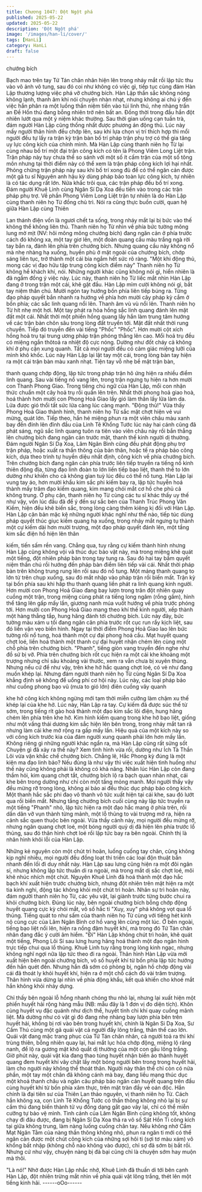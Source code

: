 ```yaml
---
title: Chương 1047: Đột Ngột phá
published: 2025-05-22
updated: 2025-05-22
description: 'Đột Ngột phá'
image: '/images/han-li/cover/'
tags: [HanLi]
category: HanLi
draft: false
---
```


chướng bích

Bạch mao trên tay Tứ Tán chân nhân hiện lên trong nháy mắt rồi
lập tức thu vào vô ảnh vô tung, sau đó coi như không có việc gì,
tiếp tục cùng đám Hàn Lập thương lượng việc phá vỡ chướng
bích.
Hàn Lập thần sắc không nóng không lạnh, thanh âm khi nói
chuyện nhàn nhạt, nhưng không ai chú ý đến việc hắn phân ra
một luồng thần niệm tiến vào túi linh thú, nhẹ nhàng trấn an Đề
Hồn thú đang bỗng nhiên trở nên bất an. Đồng thời trong đầu hắn
đột nhiên lướt qua một ý niệm khác thường.
Sau thời gian uống cạn tuần trà, đám người Hàn Lập cũng thống
nhất được phương án động thủ. Lúc này mấy người thân hình
đều chớp lên, sau khi lựa chọn vị trí thích hợp thì mổi người đều
tự lấy ra trận kỳ trận bàn bố trí pháp trận phụ trợ có thể gia tăng
uy lực công kích của chính mình.
Mà Hàn Lập cùng thanh niên họ Từ lại cùng nhau bố trí một đại
trận công kích có tên là Phong Viêm Long Liệt trận. Trận pháp
này tuy chưa thể so sánh với một số ít cấm trận của một số tông
môn nhưng tại thời điểm này có thể xem là trận pháp công kích
lợi hại nhất. Phỏng chừng trận pháp này sau khi bố trí xong đủ để
có thể ngăn cản được một gã tu sĩ Nguyên anh hậu kỳ dùng pháp
bảo toàn lực công kích, tự nhiên là có tác dụng rất lớn.
Nửa khắc trôi qua, các trận pháp đều bố trí xong. Đám người
Khuê Linh cùng Ngân Sí Dạ Xoa đều tiến vào trong các trận pháp
phụ trợ. Về phần Phong Viêm Long Liệt trận tự nhiên là do Hàn
Lập cùng thanh niên họ Từ đồng chủ trì.
Nói ra cũng thực buồn cười, quan hệ giữa Hàn Lập cùng Thiên

Lan thánh điện vốn là ngươi chết ta sống, trong nháy mắt lại bị
bức vào thế không thể không liên thủ.
Thanh niên họ Từ nhìn về phía bức tường mông lung mờ mịt (NV:
hôi mông mông chướng bích) đang ngăn cản ở phía trước cách
đó không xa, một tay giơ lên, một đoàn quang cầu màu trắng ngà
rời tay bắn ra, đánh lên phía trên chướng bích. Nhưng quang cầu
này không nổ mà nhẹ nhàng hạ xuống, huyền phù ở mặt ngoài
của chướng bích, chớp sáng liên tục, trở thành một cái bia ngắm
hết sức rõ ràng.
"Một khi động thủ, mong các vị đạo hữu tập trung công kích điểm
này" Thanh niên họ Từ không hề khách khí, nói.
Những người khác cũng không nói gì, hiển nhiên là đã ngầm
đồng ý việc này.
Lúc này, thanh niên họ Từ liếc mắt nhìn Hàn Lập đang ở trong
trận một cái, khẽ gật đầu.
Hàn Lập mỉm cười không nói gì, bắt tay niệm thần chú. Mười
ngón tay hướng bốn phía liên tiếp búng ra. Từng đạo pháp quyết
bắn nhanh ra hướng về phía hơn mười cây pháp kỳ cắm ở bốn
phía; các sắc linh quang nổi lên. Thanh âm vù vù nổi lên.
Thanh niên họ Từ hít nhẹ một hơi. Một tay phát ra hỏa hồng sắc
linh quang đánh lên mặt đất một cái. Nhất thời một phiến hồng
quang lấy hắn làm trung tâm hướng về các trận bàn chôn sâu
trong lòng đất truyền tới.
Mặt đất nhất thời rung chuyển. Tiếp đó truyền đến vài tiếng
"Phốc" "Phốc". Hơn mười cột xích hồng hoả trụ tại trung ương
pháp trận phóng thẳng lên cao. Mổi hoả trụ đều có miệng ngắn
thôtoả ra nhiệt độ cực nóng. Dường như đốt cháy cả không khí ở
phụ cận xung quanh.
Tất cả mọi người đều có cảm giác miệng lưỡi của mình khô khốc.
Lúc này Hàn Lập lại lật tay một cái, trong lòng bàn tay hiện ra một
cái trận bàn màu xanh nhạt. Tiện tay vỗ nhẹ bề mặt trận bàn,

thanh quang chớp động, lập tức trong pháp trận hô ứng hiện ra
nhiều điểm linh quang. Sau vài tiếng nổ vang lên, trong trận
ngưng tụ hiện ra hơn mười con Thanh Phong Giao. Trong tiếng
chú ngữ của Hàn Lập, mổi con nhận thức chuẩn một cây hoả trụ
rồi quấn lên trên.
Nhất thời phong hoả giao hoà, hoá thành hơn mười con Phong
Hoả Giao lấy gió làm thân lấy lửa làm da. Lửa được gió thổi tất
sức lửa càng lúc càng mạnh.
"Động thủ!" Vừa thấy Phong Hoả Giao thành hình, thanh niên họ
Từ sắc mặt chợt hiện vẻ vui mừng, quát lớn.
Tiếp theo, hắn hé miệng phun ra một viên châu màu xanh bay
đến đính lên đỉnh đầu của Linh Tê Khổng Tước lúc này hai cánh
cũng đã phát sáng, ngũ sắc linh quang tuôn ra tiên vào viên châu
này rồi bắn thẳng lên chướng bích đang ngăn cản trước mặt,
thanh thế kinh người dị thường.
Đám người Ngân Sí Dạ Xoa, Lâm Ngân Bình cũng đều phát động
phụ trợ trận pháp, hoặc xuất ra thần thông của bản thân, hoặc tế
ra pháp bảo công kích, dựa theo trình tự huyền diệu nhất định,
công kích về phía chướng bích.
Trên chướng bích đang ngăn cản phía trước liên tiếp truyền ra
tiếng nổ kinh thiên động địa, từng đạo linh đoàn to lớn liến tiếp
bạo liệt, thanh thế to lớn dường như khiến cho cả không gian tuỳ
lúc đều có thể nổ tung.
Hàn Lập lại vung tay áo, hơn mười khẩu kim sắc phi kiếm bay ra,
lập tức huyễn hoá thành mấy trăm đạo kiếm quang, kim mang
chói mắt cơ hồ che phủ cả không trung. Ở phụ cận, thanh niên họ
Từ cùng các tu sĩ khác thấy uy thế như vậy, vốn lúc đầu đã để ý
đến sự sắc bén của Thanh Trúc Phong Vân Kiếm, hiện đều khẽ
biến sắc, trong lòng càng thêm kiêng kị đối với Hàn Lập.
Hàn Lập căn bản mặc kệ những người khác nghĩ như thế nào,
tiếp túc dùng pháp quyết thúc giục kiếm quang hạ xuống, trong
nháy mắt ngưng tụ thành một cự kiếm dài hơn mười trượng, một
đạo pháp quyết đánh lên, một tầng kim sắc điện hồ hiện lên thân

kiếm, tiến sấm rền vang.
Chẳng qua, tuy rằng cự kiếm thành hình nhưng Hàn Lập cũng
không vội vã thúc dục bảo vật này, mà trong miệng khẽ quát một
tiếng, đột nhiên pháp bàn trong tay tung ra. Sau đó hai tay bấm
quyết niệm thần chú rồi hướng đến pháp bàn điểm liên tiếp vài
cái.
Nhất thời pháp bàn trên không trung rung lên rồi sau đó nổ tung.
Một mảng thanh quang to lớn từ trên chụp xuống, sau đó mắt
nhập vào pháp trận rồi biến mất.
Trận kỳ tại bốn phía sau khi hấp thu thanh quang liền phát ra linh
quang kinh người. Hơn mười con Phong Hoả Giao đang bay lượn
trong trân đột nhiên quay cuồng một trận, trong miệng cùng phát
ra tiếng long ngâm (rồng gầm), hình thể tăng lên gấp mấy lần,
giương nanh múa vuốt hướng về phía trước phóng tới.
Hơn mười con Phong Hoả Giao mang theo khí thế kinh người,
xếp thành một hàng thẳng tắp, hung hăng đánh tới chướng bích.
Lức này đây, bức tường màu xám u tối đang ngăn căn phía trước
rốt cục run rẩy kịch liệt, sau đó liền vặn vẹo biến hình.
Ngay tại thời điểm Phong Hoả Giao lao lên bức tường rồi nổ tung,
hoá thành một cự đại phong hoả cầu.
Mạt huyết quang chợt loé, liền hoá thành một thanh cự đại huyết
nhận chém lên cùng một chỗ phía trên chướng bích.
"Phanh", tiếng giòn vang truyền đến nghe như đồ sứ bị vỡ.
Phía trên chướng bích rốt cục hiện ra một cái khe khoảng một
trượng nhưng chỉ sâu khoảng vài thước, xem ra vẫn chưa bị
xuyên thủng. Nhưng nếu cứ để như vậy, trên khe hở hắc quang
chợt loé, có vẻ như đang muốn khép lại.
Nhưng đám người thanh niên họ Từ cùng Ngân Sí Dạ Xoa khẳng
định sẽ không để uổng phí cơ hội này. Lúc này, các loại pháp bảo
như cuồng phong bạo vũ (mưa to gió lớn) điên cuồng vây quanh

khe hở công kích không ngừng mới tạm thời miễn cưỡng làm
chậm xu thế khép lại của khe hở.
Lúc này, Hàn Lập ra tay.
Cự kiếm đã được súc thế từ sớm, trong tiếng rít gào hoá thành
một đạo kim sắc lôi điện, hung hăng chém lên phía trên khe hở.
Kim hình kiếm quang trong khe hở bạo liệt, giống như một vầng
thái dương kim sắc hiện lên bên trong, trong nháy mắt tan rã
nhưng làm cái khe mở rộng ra gấp mấy lần. Hiệu quả của một
kích này so với công kích trước kia của đám người xung quanh
phải lớn hơn mấy lần.
Không riêng gì những người khác ngẩn ra, mà Hàn Lập cũng rất
sửng sốt
Chuyện gì đã xảy ra thế này? Xem tình hình vừa rồi, dường như
Ích Tà Thần Lôi vừa vặn khắc chế chướng bích. Chẳng lẽ, Hắc
Phong kỳ đúng là một kiện ma đạo linh bảo? Nếu đúng là như vậy
thì việc xuất hiện tình huống như thế này cũng không phải là
không có khả năng.
Nhân lúc Hàn Lập còn đang thầm hỏi, kim quang chợt tắt,
chướng bích lộ ra bạch quan nhàn nhạt, cái khe bên trong dường
như chỉ còn một tầng mỏng manh.
Mọi người thấy vậy đều mừng rỡ trong lòng, không ai bảo ai đều
thúc dục pháp bảo công kích. Một thanh hắc sắc phi đao vô thanh
vô tức xuất hiện tại cái khe, sau đó lướt qua rồi biến mất. Nhưng
tầng chướng bích cuối cùng này lập tức truyền ra một tiếng
"Phanh" nhỏ, lập tức hiện ra một đạo hắc mang ở phía trên, rồi
dần dân vỡ vụn thành từng mảnh, một lỗ thủng to vài trượng mở
ra, hiện ra cảnh sắc quen thuộc bên ngoài.
Vừa thầy cảnh này, mọi người đều mừng rỡ, nhưng ngân quang
chợt loé, một bóng người quỷ dị đã hiện lên phía trước lổ thủng,
sau đó thân hình chợt loé rồi lập tức bay ra bên ngoài.
Chính thị là nhân hình khôi lỗi của Hàn Lập.

Những kẻ nguyên còn một chút trì hoãn, luống cuống tay chân,
cũng không kịp nghĩ nhiều, mọi người đều đồng loạt thi triển các
loại độn thuật bắn nhanh đến lối đi duy nhất này.
Hàn Lập sau lưng cũng hiện ra một đôi ngân sí, nhưng không lập
tức thuấn di ra ngoài, mà trong mắt dị sắc chợt loé, môi khẽ nhúc
nhích một chút.
Nguyên Khuê Linh đã hoá thành một đạo hắc bạch khí xuất hiện
trước chướng bích, nhưng đột nhiên trên mặt hiện ra một tia kinh
nghi, động tác không khỏi một chút trì hoãn.
Nhân sự trì hoãn này, đám người thanh niên họ Từ, các yêu vật,
lại giành trước từng bước chui ra khỏi chướng bích.
Đúng lúc này, bên ngoài chướng bích bỗng chớp động huyết
quang cực kỳ chói mắt, vô số hắc ti "Xuy, xuy" phá không vọt qua
lổ thủng.
Tiếng quát to như sấm của thanh niên họ Từ cùng với tiếng hét
kinh nộ cùng cực của Lâm Ngân Bình cơ hồ vang lên cũng một
lúc. Ở bên ngoài, tiếng bạo liệt nổi lên, hiện ra nồng đậm huyết
khí, mà trong đó Tứ Tán chân nhân đang đắc ý cười âm hiểm.
"Đi" Hàn Lập không chút trì hoãn, khẽ quát một tiếng, Phong Lôi
Sí sau lưng hung hăng hoá thành một đạo ngân hình trực tiếp
chui qua lổ thủng.
Khuê Linh tuy rằng trong lòng kinh ngạc, nhưng không nghĩ ngợi
nữa lập tức theo đi ra ngoài.
Thân hình Hàn Lập vừa mới xuất hiện bên ngoài chướng bích, vô
số huyết khí từ bốn phía lập tức hướng đến hắn quét đến. Nhưng
hắn đã sớm có phòng bị, ngân hồ chớp động vài cái đã thoát ly
khỏi huyết khí, hiện ra ở một chỗ cách đó vài trăm trượng.
Thân hình vừa dừng lại nhìn về phía động khẩu, kết quả khiến
cho khoé mắt hắn không khỏi nhảy dựng.

Chỉ thấy bên ngoài lỗ hổng nhanh chóng thu nhỏ lại, nhưng lại
xuất hiện một phiến huyết hải rộng hàng mẫu (NB: mẫu đây là 1
đơn vị đo diện tích). Khôn cùng huyết vụ đặc quánh như dịch thể,
huyết tinh chi khí quay cuồng mãnh liệt. Mà dường như có vật gì
đó đang nhẹ nhàng bay lượn phía bên trên huyết hải, không bị rơi
vào bên trong huyết khí, chính là Ngân Si Dạ Xoa, Sư Cầm Thú
cùng một gã quái vật cả người đầy lông trắng, thân thể cao lớn.
Quái vật đang mặc trang phục của Tứ Tán chân nhân, cả người
toả ra thi khí trùng thiên, bỗng nhiên quay lại, hai mắt lục hỏa
chớp động, miệng lộ răng nanh, để lộ ra gương mặt khô quắt dị
thường của một con gấu lông trắng.
Giờ phút này, quái vật kia đang thao túng huyết nhận biến ảo
thành huyết quang đem huyết khí vây chặt lấy một bóng người
bên trong trong huyết hải, làm cho người này không thể thoát
thân.
Người này thân thể chỉ còn có nửa phần, một tay một chân đã
không cánh mà bay, đang liều mạng thúc dục một khoả thanh
châu và ngân câu pháp bảo ngăn cản huyết quang trên đầu cùng
huyết khí từ bốn phía xâm thực, trên mặt tràn đầy vẻ oán độc.
Hắn chính là đại tiên sư của Thiên Lan thảo nguyên, vị thanh niên
họ Từ.
Cách hắn không xa, con Linh Tê Khổng Tước có thần thông
không nhỏ lại bị sư cầm thú đang biến thành tử vụ đồng dạng gắt
gao vây lại, chỉ có thể miễn cưỡng tự bảo vệ mình.
Tình cảnh của Lâm Ngân Bình cũng không tốt, không chạy đi đâu
được, đang bị Ngân Sí Dạ Xoa thả ra vô số Sát Hồn Ti công kích
tại giữa không trung, làm nàng luống cuống chân tay. Nếu không
nhờ Cẩm Mạt Ngân Tằm của nàng thần thông không nhỏ, phun ra
ngân ti mới có thể ngăn cản được một chút công kích của những
sợi hôi ti (sợi tơ màu xám) vô khổng bất nhập (không chỗ nào
không vào được), chỉ sợ đã sớm bị bắt rồi.
Nhưng cứ như vậy, chuyện nàng bị đả bại cũng chỉ là chuyện
sớm hay muộn mà thôi.

"Là nó!" Nhờ được Hàn Lập nhắc nhở, Khuê Linh đã thuấn di tới
bên cạnh Hàn Lập, đột nhiên trừng mắt nhìn về phía quái vật lông
trắng, thét lên một tiếng kinh hãi.
------oOo------
